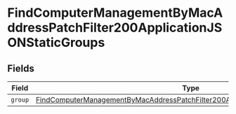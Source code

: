 # FindComputerManagementByMacAddressPatchFilter200ApplicationJSONStaticGroups


## Fields

| Field                                                                                                                                                                                           | Type                                                                                                                                                                                            | Required                                                                                                                                                                                        | Description                                                                                                                                                                                     |
| ----------------------------------------------------------------------------------------------------------------------------------------------------------------------------------------------- | ----------------------------------------------------------------------------------------------------------------------------------------------------------------------------------------------- | ----------------------------------------------------------------------------------------------------------------------------------------------------------------------------------------------- | ----------------------------------------------------------------------------------------------------------------------------------------------------------------------------------------------- |
| `group`                                                                                                                                                                                         | [FindComputerManagementByMacAddressPatchFilter200ApplicationJSONStaticGroupsGroup](../../models/operations/findcomputermanagementbymacaddresspatchfilter200applicationjsonstaticgroupsgroup.md) | :heavy_minus_sign:                                                                                                                                                                              | N/A                                                                                                                                                                                             |